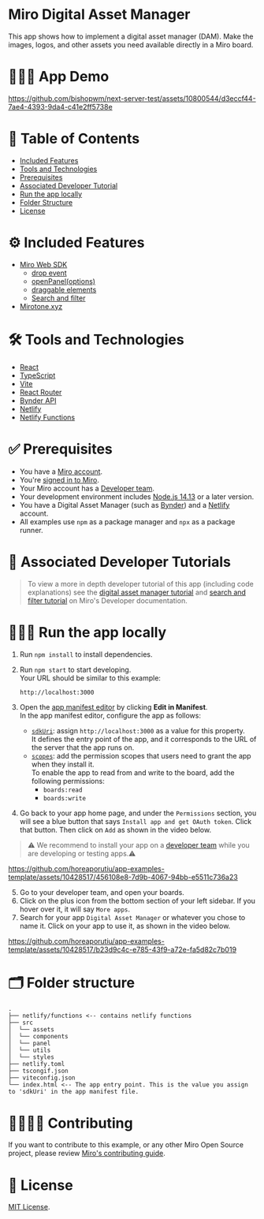 # Miro Digital Asset Manager

This app shows how to implement a digital asset manager (DAM). Make the images, logos, and other assets you need available directly in a Miro board.

# 👨🏻‍💻 App Demo
https://github.com/bishopwm/next-server-test/assets/10800544/d3eccf44-7ae4-4393-9da4-c41e2ff5738e





# 📒 Table of Contents
* [Included Features](#features)
* [Tools and Technologies](#tools)
* [Prerequisites](#prerequisites)
* [Associated Developer Tutorial](#tutorial)
* [Run the app locally](#run)
* [Folder Structure](#folder)
* [License](#license)

# ⚙️ Included Features <a name="features"></a>
* [Miro Web SDK](https://developers.miro.com/docs/web-sdk-reference)
    * [drop event](https://developers.miro.com/docs/ui_boardui#drop-event) 
    * [openPanel(options)](https://developers.miro.com/docs/ui_boardui#openpanel)
    * [draggable elements](https://developers.miro.com/docs/add-drag-and-drop-to-your-app#add-draggable-elements-to-the-app-panel)
    * [Search and filter](https://developers.miro.com/docs/adding-search-and-filter-to-an-sdk-app)
* [Mirotone.xyz](https://www.mirotone.xyz/)


  
# 🛠️ Tools and Technologies <a name="tools"></a>
* [React](https://react.dev/)
* [TypeScript](https://www.typescriptlang.org/)
* [Vite](https://vitejs.dev/)
* [React Router](https://reactrouter.com/en/main)
* [Bynder API](https://developer-docs.bynder.com/api)
* [Netlify](https://www.netlify.com/)
* [Netlify Functions](https://docs.netlify.com/functions/overview/)

# ✅ Prerequisites <a name="prerequisites"></a>
* You have a [Miro account](https://miro.com/signup/).
* You're [signed in to Miro](https://miro.com/login/).
* Your Miro account has a [Developer team](https://developers.miro.com/docs/create-a-developer-team).
* Your development environment includes [Node.js 14.13](https://nodejs.org/en/download) or a later version.
* You have a Digital Asset Manager (such as [Bynder](https://www.bynder.com/)) and a [Netlify](https://www.netlify.com/) account.
* All examples use `npm` as a package manager and `npx` as a package runner.

# 📖 Associated Developer Tutorials <a name="tutorial"></a>
> To view a more in depth developer tutorial
of this app (including code explanations) see the [digital asset manager tutorial](https://developers.miro.com/docs/integrate-a-digital-asset-manager-in-miro) and [search and filter tutorial](https://developers.miro.com/docs/adding-search-and-filter-to-an-sdk-app) on Miro's Developer documentation.

# 🏃🏽‍♂️ Run the app locally <a name="run"></a>

1. Run `npm install` to install dependencies.
2. Run `npm start` to start developing. \
   Your URL should be similar to this example:
   ```
   http://localhost:3000
   ```
3. Open the [app manifest editor](https://developers.miro.com/docs/manually-create-an-app#step-2-configure-your-app-in-miro) by clicking **Edit in Manifest**. \
   In the app manifest editor, configure the app as follows:
   - [`sdkUri`](https://developers.miro.com/docs/app-manifest#sdkuri): assign `http://localhost:3000` as a value for this property. \
     It defines the entry point of the app, and it corresponds to the URL of the server that the app runs on.
   - [`scopes`](https://developers.miro.com/docs/app-manifest#scopes): add the permission scopes that users need to grant the app when they install it. \
     To enable the app to read from and write to the board, add the following permissions:
     - `boards:read`
     - `boards:write`

4. Go back to your app home page, and under the `Permissions` section, you will see a blue button that says `Install app and get OAuth token`. Click that button. Then click on `Add` as shown in the video below.

> ⚠️ We recommend to install your app on a [developer team](https://developers.miro.com/docs/create-a-developer-team) while you are developing or testing apps.⚠️

https://github.com/horeaporutiu/app-examples-template/assets/10428517/456108e8-7d9b-4067-94bb-e5511c736a23

5. Go to your developer team, and open your boards.
6. Click on the plus icon from the bottom section of your left sidebar. If you hover over it, it will say `More apps`.
7. Search for your app `Digital Asset Manager` or whatever you chose to name it. Click on your app to use it, as shown in the video below.

https://github.com/horeaporutiu/app-examples-template/assets/10428517/b23d9c4c-e785-43f9-a72e-fa5d82c7b019

# 🗂️ Folder structure <a name="folder"></a>

```
.
├── netlify/functions <-- contains netlify functions
├── src 
│  └── assets
│  └── components
│  └── panel
│  └── utils
│  └── styles
├── netlify.toml
├── tscongif.json
├── viteconfig.json
└── index.html <-- The app entry point. This is the value you assign to 'sdkUri' in the app manifest file.
```

# 🫱🏻‍🫲🏽 Contributing <a name="contributing"></a>
If you want to contribute to this example, or any other Miro Open Source project, please review [Miro's contributing guide](https://github.com/miroapp/app-examples/blob/main/CONTRIBUTING.md).

# 🪪 License <a name="license"></a>
[MIT License](https://github.com/miroapp/app-examples/blob/main/LICENSE).

